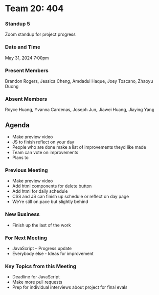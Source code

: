 # Team 20: 404
### Standup 5

Zoom standup for project progress

### Date and Time

May  31, 2024 7:00pm

### Present Members
Brandon Rogers, Jessica Cheng, Amdadul Haque, Joey Toscano, Zhaoyu Duong

### Absent Members
Royce Huang, Yvanna Cardenas, Joseph Jun, Jiawei Huang, Jiaying Yang

## Agenda
* Make preview video
* JS to finish reflect on your day
* People who are done make a list of improvements theyd like made
* Team can vote on improvements
* Plans to 

### Previous Meeting
* Make preview video
* Add html components for delete button
* Add html for daily schedule
* CSS and JS can finish up schedule or reflect on day page
* We're still on pace but slightly behind
  
### New Business
* Finish up the last of the work
  
### For Next Meeting
* JavaScript – Progress update
* Everybody else - Ideas for improvement

### Key Topics from this Meeting
* Deadline for JavaScript
* Make more pull requests
* Prep for individual interviews about project for final evals

###
